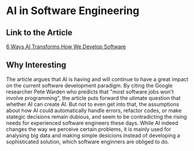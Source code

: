 # AI in Software Engineering

## Link to the Article

[6 Ways AI Transforms How We Develop Software](https://www.google.com/amp/s/www.forbes.com/sites/mariyayao/2018/04/18/6-ways-ai-transforms-how-we-develop-software/amp/)

## Why Interesting

The article argues that AI is having and will continue to have a great impact on the current software development paradigm. By citing the Google researcher Pete Warden who predicts that "most software jobs won't involve programming", the article puts forward the utimate question that whether AI can create AI. But not to even get into that, the assumptions about how AI could automatically handle errors, refactor codes, or make stategic decisions remain dubious, and seem to be contradicting the rising needs for experienced software engineers these days. While AI indeed changes the way we perceive certain problems, it is mainly used for analysing big data and making simple desicions instead of developing a sophisticated solution, which software enginners are obliged to do. 

